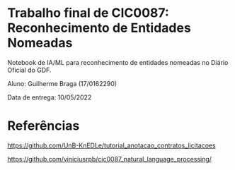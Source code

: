 # Trabalho final de CIC0087: Reconhecimento de Entidades Nomeadas

Notebook de IA/ML para reconhecimento de entidades nomeadas no Diário Oficial do GDF.

Aluno: Guilherme Braga (17/0162290)

Data de entrega: 10/05/2022

# Referências

https://github.com/UnB-KnEDLe/tutorial_anotacao_contratos_licitacoes

https://github.com/viniciusrpb/cic0087_natural_language_processing/
